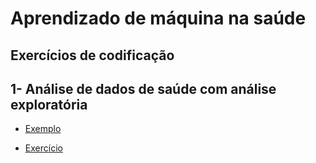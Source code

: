 # Aprendizado de máquina na saúde

## Exercícios de codificação

## 1- Análise de dados de saúde com análise exploratória 

- [Exemplo](1-Exercício/Exemplo.md)

- [Exercício](1-Exercício/Exercício1.md)
